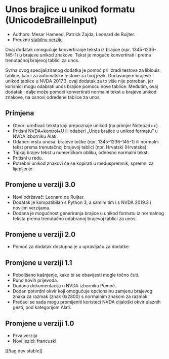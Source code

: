 # Unos brajice u unikod formatu (UnicodeBrailleInput) #

* Authors: Mesar Hameed, Patrick Zajda, Leonard de Ruijter.
* Preuzmi [stabilnu verziju][1]

Ovaj dodatak omogućuje konvertiranje teksta iz brajice
(npr. 1345-1236-145-1) u brajeve unikod znakove. Tekst je moguće
konvertirati i prema trenutačnoj brajevoj tablici za unos.

Svrha ovog specijaliziranog dodatka je pomoć pri izradi testova za liblouis
tablice, kao i za automatske testove za tvoj jezik. Dodavanjem brajeve
unikod tablice u NVDA 2017.3, ovaj dodatak za to više nije potreban, jer
korisnici mogu odabrati unos brajice pomoću nove tablice. Međutim, ovaj
dodatak i dalje može pomoći konvertirati normalni tekst u brajeve unikod
znakove, na osnovi određene tablice za unos.

## Primjena

* Otvori uređivač teksta koji prepoznaje unikod (na primjer Notepad++).
* Pritisni NVDA+kontrol+U ili odaberi „Unos brajice u unikod formatu” u NVDA
  izborniku Alati.
* Odaberi vrstu unosa: brajeve točke (npr. 1345-1236-145-1) ili normalni
  tekst prema trenutačnoj brajevoj tablici (npr. Hrvatski (Hrvatska).
* Tipkaj brajev tekst u numeričkom obliku, odnosno normalni tekst.
* Pritisni u redu.
* Potrebni unikod znakovi će se kopirati u međuspremnik, spremni za
  lijepljenje.

## Promjene u verziji 3.0

* Novi održavač: Leonard de Ruijter.
* Dodatak je kompatibilan s Python 3, a samim tim i s NVDA 2019.3 i novijim
  verzijama.
* Dodana je mogućnost generiranja brajice u unikod formatu iz normalnog
  teksta prema trenutačno odabranoj brajevoj tablici za unos.

## Promjene u verziji 2.0

* Pomoć za dodatak dostupna je u upravljaču za dodatke.

## Promjene u verziji 1.1 ##

* Poboljšano kašnjenje, kako bi se obavijesti mogle točno čuti.
* Puno novih prijevoda.
* Dodana dokumentacija u NVDA izborniku Pomoć.
* Dodan potvrdni okvir koji omogućuje opcionalnu zamjenu brajevog znaka za
  razmak (znak 0x2800) s normalnim znakom za razmak.
* Prečaci se sada mogu promijeniti koristeći NVDA dijaloški okvir ulaznih
  gesti, pod kategorijom Alati.

## Promjene u verziji 1.0 ##

* Prva verzija
* Novi jezici: francuski

[[!tag dev stable]]

[1]: https://addons.nvda-project.org/files/get.php?file=ubi
